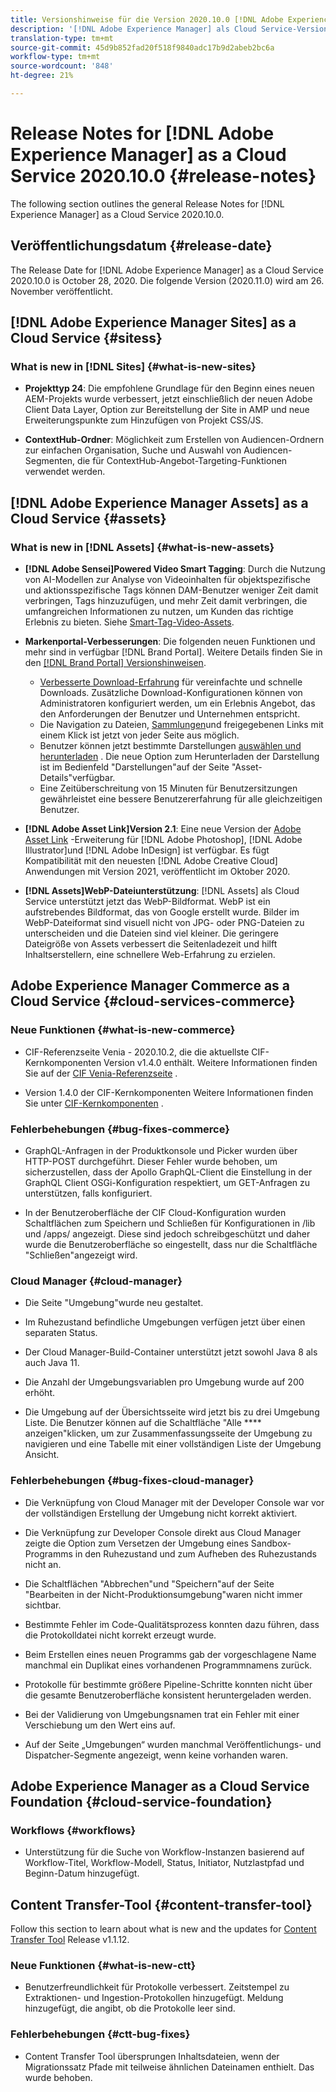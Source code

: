 ```yaml
---
title: Versionshinweise für die Version 2020.10.0 [!DNL Adobe Experience Manager] von als Cloud Service.
description: '[!DNL Adobe Experience Manager] als Cloud Service-Versionshinweise für 2020.10.0.'
translation-type: tm+mt
source-git-commit: 45d9b852fad20f518f9840adc17b9d2abeb2bc6a
workflow-type: tm+mt
source-wordcount: '848'
ht-degree: 21%

---
```



# Release Notes for [!DNL Adobe Experience Manager] as a Cloud Service 2020.10.0 {#release-notes}

The following section outlines the general Release Notes for [!DNL Experience Manager] as a Cloud Service 2020.10.0.

## Veröffentlichungsdatum {#release-date}

The Release Date for [!DNL Adobe Experience Manager] as a Cloud Service 2020.10.0 is October 28, 2020.
Die folgende Version (2020.11.0) wird am 26. November veröffentlicht.

## [!DNL Adobe Experience Manager Sites] as a Cloud Service {#sitess}

### What is new in [!DNL Sites] {#what-is-new-sites}

<!-- add when release done: * **Core Components 2.12.0**: With Core Components being on auto-update, benefit from the latest improvements contributed by the community. See list of changes since 2.11.1: Release Notes -->

* **Projekttyp 24**: Die empfohlene Grundlage für den Beginn eines neuen AEM-Projekts wurde verbessert, jetzt einschließlich der neuen Adobe Client Data Layer, Option zur Bereitstellung der Site in AMP und neue Erweiterungspunkte zum Hinzufügen von Projekt CSS/JS.

* **ContextHub-Ordner**: Möglichkeit zum Erstellen von Audiencen-Ordnern zur einfachen Organisation, Suche und Auswahl von Audiencen-Segmenten, die für ContextHub-Angebot-Targeting-Funktionen verwendet werden.

## [!DNL Adobe Experience Manager Assets] as a Cloud Service {#assets}

### What is new in [!DNL Assets] {#what-is-new-assets}

* **[!DNL Adobe Sensei]Powered Video Smart Tagging**: Durch die Nutzung von AI-Modellen zur Analyse von Videoinhalten für objektspezifische und aktionsspezifische Tags können DAM-Benutzer weniger Zeit damit verbringen, Tags hinzuzufügen, und mehr Zeit damit verbringen, die umfangreichen Informationen zu nutzen, um Kunden das richtige Erlebnis zu bieten. Siehe [Smart-Tag-Video-Assets](/help/assets/smart-tags-video-assets.md).

* **Markenportal-Verbesserungen**: Die folgenden neuen Funktionen und mehr sind in verfügbar [!DNL Brand Portal]. Weitere Details finden Sie in den [[!DNL Brand Portal] Versionshinweisen](https://docs.adobe.com/content/help/en/experience-manager-brand-portal/using/introduction/brand-portal-release-notes.html).

   * [Verbesserte Download-Erfahrung](https://docs.adobe.com/content/help/en/experience-manager-brand-portal/using/download/brand-portal-download-assets.html) für vereinfachte und schnelle Downloads. Zusätzliche Download-Konfigurationen können von Administratoren konfiguriert werden, um ein Erlebnis Angebot, das den Anforderungen der Benutzer und Unternehmen entspricht.
   * Die Navigation zu Dateien, [Sammlungen](https://docs.adobe.com/content/help/en/experience-manager-brand-portal/using/share/brand-portal-share-collection.html)und freigegebenen Links mit einem Klick ist jetzt von jeder Seite aus möglich.
   * Benutzer können jetzt bestimmte Darstellungen [auswählen und herunterladen](https://docs.adobe.com/content/help/en/experience-manager-brand-portal/using/download/brand-portal-download-assets.html#download-assets-from-asset-details-page) . Die neue Option zum Herunterladen der Darstellung ist im Bedienfeld &quot;Darstellungen&quot;auf der Seite &quot;Asset-Details&quot;verfügbar.
   * Eine Zeitüberschreitung von 15 Minuten für Benutzersitzungen gewährleistet eine bessere Benutzererfahrung für alle gleichzeitigen Benutzer.

* **[!DNL Adobe Asset Link]Version 2.1**: Eine neue Version der [Adobe Asset Link](https://helpx.adobe.com/enterprise/admin-guide.html/enterprise/using/manage-assets-using-adobe-asset-link.ug.html) -Erweiterung für [!DNL Adobe Photoshop], [!DNL Adobe Illustrator]und [!DNL Adobe InDesign] ist verfügbar. Es fügt Kompatibilität mit den neuesten [!DNL Adobe Creative Cloud] Anwendungen mit Version 2021, veröffentlicht im Oktober 2020.

* **[!DNL Assets]WebP-Dateiunterstützung**: [!DNL Assets] als Cloud Service unterstützt jetzt das WebP-Bildformat. WebP ist ein aufstrebendes Bildformat, das von Google erstellt wurde. Bilder im WebP-Dateiformat sind visuell nicht von JPG- oder PNG-Dateien zu unterscheiden und die Dateien sind viel kleiner. Die geringere Dateigröße von Assets verbessert die Seitenladezeit und hilft Inhaltserstellern, eine schnellere Web-Erfahrung zu erzielen.

<!--
### Bugs Fixed {#bugs-fixed-assets}

Content to come
-->

## Adobe Experience Manager Commerce as a Cloud Service {#cloud-services-commerce}

### Neue Funktionen {#what-is-new-commerce}

* CIF-Referenzseite Venia - 2020.10.2, die die aktuellste CIF-Kernkomponenten Version v1.4.0 enthält. Weitere Informationen finden Sie auf der [CIF Venia-Referenzseite](https://github.com/adobe/aem-cif-guides-venia/releases/tag/venia-2020.10.2) .

* Version 1.4.0 der CIF-Kernkomponenten Weitere Informationen finden Sie unter [CIF-Kernkomponenten](https://github.com/adobe/aem-core-cif-components/releases/tag/core-cif-components-reactor-1.4.0) .

### Fehlerbehebungen {#bug-fixes-commerce}

* GraphQL-Anfragen in der Produktkonsole und Picker wurden über HTTP-POST durchgeführt. Dieser Fehler wurde behoben, um sicherzustellen, dass der Apollo GraphQL-Client die Einstellung in der GraphQL Client OSGi-Konfiguration respektiert, um GET-Anfragen zu unterstützen, falls konfiguriert.

* In der Benutzeroberfläche der CIF Cloud-Konfiguration wurden Schaltflächen zum Speichern und Schließen für Konfigurationen in /lib und /apps/ angezeigt. Diese sind jedoch schreibgeschützt und daher wurde die Benutzeroberfläche so eingestellt, dass nur die Schaltfläche &quot;Schließen&quot;angezeigt wird.

### Cloud Manager {#cloud-manager}

* Die Seite &quot;Umgebung&quot;wurde neu gestaltet.

* Im Ruhezustand befindliche Umgebungen verfügen jetzt über einen separaten Status.

* Der Cloud Manager-Build-Container unterstützt jetzt sowohl Java 8 als auch Java 11.

* Die Anzahl der Umgebungsvariablen pro Umgebung wurde auf 200 erhöht.

* Die Umgebung auf der Übersichtsseite wird jetzt bis zu drei Umgebung Liste. Die Benutzer können auf die Schaltfläche &quot;Alle **** anzeigen&quot;klicken, um zur Zusammenfassungsseite der Umgebung zu navigieren und eine Tabelle mit einer vollständigen Liste der Umgebung Ansicht.


### Fehlerbehebungen {#bug-fixes-cloud-manager}

* Die Verknüpfung von Cloud Manager mit der Developer Console war vor der vollständigen Erstellung der Umgebung nicht korrekt aktiviert.

* Die Verknüpfung zur Developer Console direkt aus Cloud Manager zeigte die Option zum Versetzen der Umgebung eines Sandbox-Programms in den Ruhezustand und zum Aufheben des Ruhezustands nicht an.

* Die Schaltflächen &quot;Abbrechen&quot;und &quot;Speichern&quot;auf der Seite &quot;Bearbeiten in der Nicht-Produktionsumgebung&quot;waren nicht immer sichtbar.

* Bestimmte Fehler im Code-Qualitätsprozess konnten dazu führen, dass die Protokolldatei nicht korrekt erzeugt wurde.

* Beim Erstellen eines neuen Programms gab der vorgeschlagene Name manchmal ein Duplikat eines vorhandenen Programmnamens zurück.

* Protokolle für bestimmte größere Pipeline-Schritte konnten nicht über die gesamte Benutzeroberfläche konsistent heruntergeladen werden.

* Bei der Validierung von Umgebungsnamen trat ein Fehler mit einer Verschiebung um den Wert eins auf.

* Auf der Seite „Umgebungen“ wurden manchmal Veröffentlichungs- und Dispatcher-Segmente angezeigt, wenn keine vorhanden waren.


## Adobe Experience Manager as a Cloud Service Foundation {#cloud-service-foundation}

### Workflows {#workflows}

* Unterstützung für die Suche von Workflow-Instanzen basierend auf Workflow-Titel, Workflow-Modell, Status, Initiator, Nutzlastpfad und Beginn-Datum hinzugefügt.

## Content Transfer-Tool {#content-transfer-tool}

Follow this section to learn about what is new and the updates for [Content Transfer Tool](https://docs.adobe.com/content/help/en/experience-manager-cloud-service/moving/cloud-migration/content-transfer-tool/overview-content-transfer-tool.html) Release v1.1.12.

### Neue Funktionen {#what-is-new-ctt}

* Benutzerfreundlichkeit für Protokolle verbessert. Zeitstempel zu Extraktionen- und Ingestion-Protokollen hinzugefügt. Meldung hinzugefügt, die angibt, ob die Protokolle leer sind.

### Fehlerbehebungen {#ctt-bug-fixes}

* Content Transfer Tool übersprungen Inhaltsdateien, wenn der Migrationssatz Pfade mit teilweise ähnlichen Dateinamen enthielt. Das wurde behoben.
